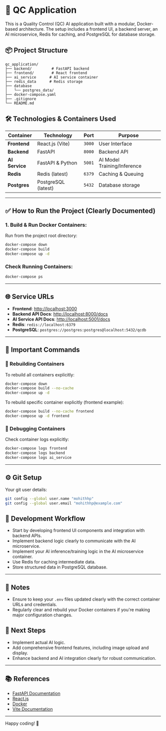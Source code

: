 # 🚀 QC Application

This is a Quality Control (QC) AI application built with a modular, Docker-based architecture. The setup includes a frontend UI, a backend server, an AI microservice, Redis for caching, and PostgreSQL for database storage.

## 📦 Project Structure

```plaintext
qc_application/
├── backend/         # FastAPI backend
├── frontend/        # React frontend
├── ai_service      # AI service container
├── redis_data      # Redis storage
├── database
│   └── postgres_data/
├── docker-compose.yaml
├── .gitignore
└── README.md
```

## 🛠 Technologies & Containers Used

| Container       | Technology                | Port             | Purpose                  |
|-----------------|---------------------------|------------------|--------------------------|
| **Frontend**    | React.js (Vite)           | `3000`           | User Interface           |
| **Backend**     | FastAPI                   | `8000`           | Backend API              |
| **AI Service**  | FastAPI & Python          | `5001`           | AI Model Training/Inference |
| **Redis**       | Redis (latest)            | `6379`           | Caching & Queuing        |
| **Postgres**    | PostgreSQL (latest)       | `5432`           | Database storage         |

---

## ✅ How to Run the Project (Clearly Documented)

### **1. Build & Run Docker Containers:**

Run from the project root directory:

```bash
docker-compose down
docker-compose build
docker-compose up -d
```

### Check Running Containers:
```bash
docker-compose ps
```

---

## 🌐 Service URLs

- **Frontend**: [http://localhost:3000](http://localhost:3000)
- **Backend API Docs**: [http://localhost:8000/docs](http://localhost:8000/docs)
- **AI Service API Docs**: [http://localhost:5001/docs](http://localhost:5001/docs)
- **Redis**: `redis://localhost:6379`
- **PostgreSQL**: `postgres://postgres:postgres@localhost:5432/qcdb`

---

## 🚨 Important Commands

### 🔄 Rebuilding Containers

To rebuild all containers explicitly:
```bash
docker-compose down
docker-compose build --no-cache
docker-compose up -d
```

To rebuild specific container explicitly (frontend example):
```bash
docker-compose build --no-cache frontend
docker-compose up -d frontend
```

### 🐞 Debugging Containers
Check container logs explicitly:
```bash
docker-compose logs frontend
docker-compose logs backend
docker-compose logs ai_service
```

---

## ⚙️ Git Setup

Your git user details:

```bash
git config --global user.name "mohithhp"
git config --global user.email "mohithhp@example.com"
```

## 📌 Development Workflow

- Start by developing frontend UI components and integration with backend APIs.
- Implement backend logic clearly to communicate with the AI microservice.
- Implement your AI inference/training logic in the AI microservice container.
- Use Redis for caching intermediate data.
- Store structured data in PostgreSQL database.

---

## 📝 Notes

- Ensure to keep your `.env` files updated clearly with the correct container URLs and credentials.
- Regularly clear and rebuild your Docker containers if you're making major configuration changes.

## 🚀 Next Steps

- Implement actual AI logic.
- Add comprehensive frontend features, including image upload and display.
- Enhance backend and AI integration clearly for robust communication.

---

## 📚 References

- [FastAPI Documentation](https://fastapi.tiangolo.com/)
- [React.js](https://react.dev)
- [Docker](https://docs.docker.com)
- [Vite Documentation](https://vitejs.dev)

---

Happy coding! 🎉

